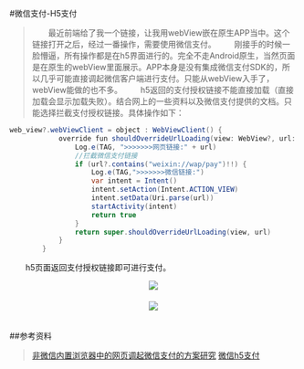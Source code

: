 #微信支付-H5支付
>　　最近前端给了我一个链接，让我用webView嵌在原生APP当中。这个链接打开之后，经过一番操作，需要使用微信支付。
>　　刚接手的时候一脸懵逼，所有操作都是在h5界面进行的。完全不走Android原生，当然页面是在原生的webView里面展示。APP本身是没有集成微信支付SDK的，所以几乎可能直接调起微信客户端进行支付。只能从webView入手了，webView能做的也不多。
>　　h5返回的支付授权链接不能直接加载（直接加载会显示加载失败）。结合网上的一些资料以及微信支付提供的文档。只能选择拦截支付授权链接。具体操作如下：

```java
web_view?.webViewClient = object : WebViewClient() {
            override fun shouldOverrideUrlLoading(view: WebView?, url: String?): Boolean {
                Log.e(TAG, ">>>>>>>网页链接:" + url)
                //拦截微信支付链接
                if (url?.contains("weixin://wap/pay")!!) {
                    Log.e(TAG,">>>>>>>微信链接:")
                    var intent = Intent()
                    intent.setAction(Intent.ACTION_VIEW)
                    intent.setData(Uri.parse(url))
                    startActivity(intent)
                    return true
                }
                return super.shouldOverrideUrlLoading(view, url)
            }
        }
```
　　h5页面返回支付授权链接即可进行支付。

<div align=center><img src="https://raw.githubusercontent.com/liangfeng093/MarkdownBlogs/master/res/2018-8/weixin_pay_1.jpg"/></div>　　
<div align=center><img src="https://raw.githubusercontent.com/liangfeng093/MarkdownBlogs/master/res/2018-8/weixin_pay_2.jpg"/></div>　


##参考资料
><a href="https://blog.csdn.net/ahence/article/details/51317814">非微信内置浏览器中的网页调起微信支付的方案研究</a>
><a href="https://pay.weixin.qq.com/wiki/doc/api/H5.php?chapter=15_1">微信h5支付</a>
　
